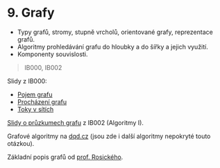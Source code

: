 # 9. Grafy

* Typy grafů, stromy, stupně vrcholů, orientované grafy, reprezentace grafů.
* Algoritmy prohledávání grafu do hloubky a do šířky a jejich využití.
* Komponenty souvislosti.

> IB000, IB002

Slidy z IB000:

* [Pojem grafu](https://is.muni.cz/el/1433/podzim2015/IB000/um/sli/UInf-lect--7.pdf?kod=IB000;predmet=869850)
* [Procházení grafu](https://is.muni.cz/el/1433/podzim2015/IB000/um/sli/UInf-lect--8.pdf?kod=IB000;predmet=869850)
* [Toky v sítích](https://is.muni.cz/el/1433/podzim2015/IB000/um/sli/UInf-lect--9.pdf?kod=IB000;predmet=869850)

[Slidy o průzkumech grafu](https://is.muni.cz/el/1433/jaro2016/IB002/um/IB002_2016_slajdyIV.pdf) z IB002 \(Algoritmy I\).

Grafové algoritmy na [dqd.cz](http://statnice.dqd.cz/home:inf:ap17) \(jsou zde i další algoritmy nepokryté touto otázkou\).

Základní popis grafů od [prof. Rosického](https://www.math.muni.cz/~rosicky/lectures/zm.pdf).

